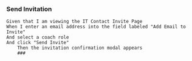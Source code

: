 ### Send Invitation
	Given that I am viewing the IT Contact Invite Page
	When I enter an email address into the field labeled "Add Email to Invite"
	And select a coach role
	And click "Send Invite"
		Then the invitation confirmation modal appears
		###		
